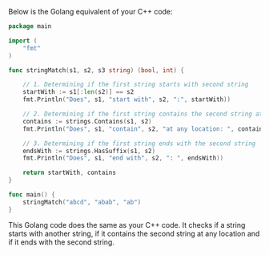 Below is the Golang equivalent of your C++ code:

```go
package main

import (
	"fmt"
)

func stringMatch(s1, s2, s3 string) (bool, int) {

	// 1. Determining if the first string starts with second string
	startWith := s1[:len(s2)] == s2
	fmt.Println("Does", s1, "start with", s2, ":", startWith))

	// 2. Determining if the first string contains the second string at any location
	contains := strings.Contains(s1, s2)
	fmt.Println("Does", s1, "contain", s2, "at any location: ", contains))

	// 3. Determining if the first string ends with the second string
	endsWith := strings.HasSuffix(s1, s2)
	fmt.Println("Does", s1, "end with", s2, ": ", endsWith))

	return startWith, contains
}

func main() {
    stringMatch("abcd", "abab", "ab")
}
```
This Golang code does the same as your C++ code. It checks if a string starts with another string, if it contains the second string at any location and if it ends with the second string.
